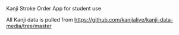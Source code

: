 Kanji Stroke Order App for student use

All Kanji data is pulled from https://github.com/kanjialive/kanji-data-media/tree/master

